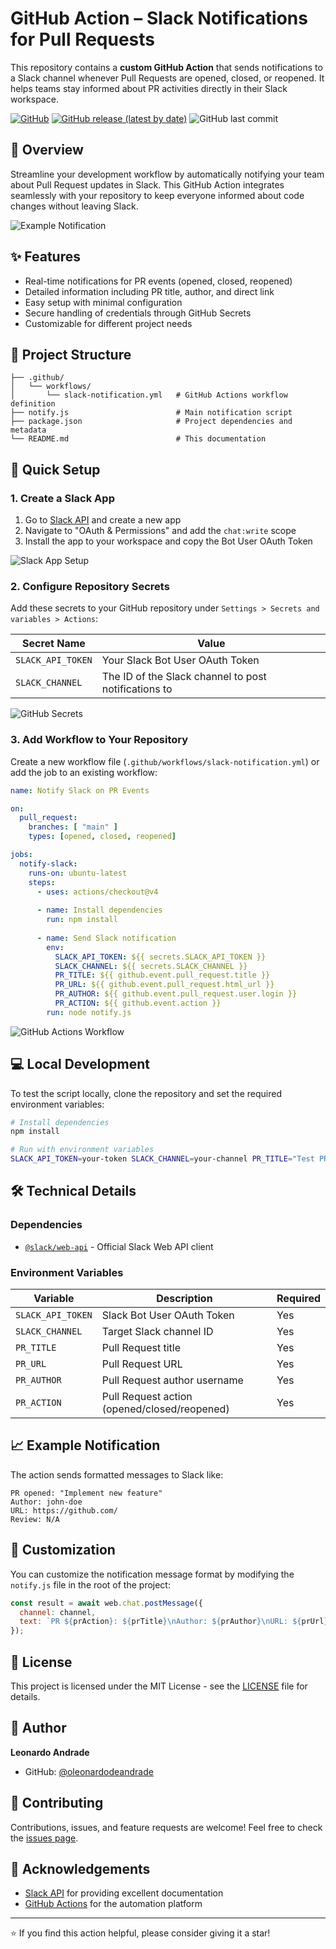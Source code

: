 # GitHub Action – Slack Notifications for Pull Requests

This repository contains a **custom GitHub Action** that sends notifications to a Slack channel whenever Pull Requests are opened, closed, or reopened. It helps teams stay informed about PR activities directly in their Slack workspace.

[![GitHub](https://img.shields.io/github/license/oleonardodeandrade/slack-github-action)](https://github.com/oleonardodeandrade/slack-github-action/blob/main/LICENSE)
[![GitHub release (latest by date)](https://img.shields.io/github/v/release/oleonardodeandrade/slack-github-action)](https://github.com/oleonardodeandrade/slack-github-action/releases)
![GitHub last commit](https://img.shields.io/github/last-commit/oleonardodeandrade/slack-github-action)

## 📌 Overview

Streamline your development workflow by automatically notifying your team about Pull Request updates in Slack. This GitHub Action integrates seamlessly with your repository to keep everyone informed about code changes without leaving Slack.

![Example Notification](assets/slack-notification-example.png)

## ✨ Features

- Real-time notifications for PR events (opened, closed, reopened)
- Detailed information including PR title, author, and direct link
- Easy setup with minimal configuration
- Secure handling of credentials through GitHub Secrets
- Customizable for different project needs

## 📂 Project Structure

```
├── .github/
│   └── workflows/
│       └── slack-notification.yml   # GitHub Actions workflow definition
├── notify.js                        # Main notification script
├── package.json                     # Project dependencies and metadata
└── README.md                        # This documentation
```

## 🚀 Quick Setup

### 1. Create a Slack App

1. Go to [Slack API](https://api.slack.com/apps) and create a new app
2. Navigate to "OAuth & Permissions" and add the `chat:write` scope
3. Install the app to your workspace and copy the Bot User OAuth Token

![Slack App Setup](assets/slack-app-setup.png)

### 2. Configure Repository Secrets

Add these secrets to your GitHub repository under `Settings > Secrets and variables > Actions`:

| Secret Name | Value |
|-------------|-------|
| `SLACK_API_TOKEN` | Your Slack Bot User OAuth Token |
| `SLACK_CHANNEL` | The ID of the Slack channel to post notifications to |

![GitHub Secrets](assets/github-secrets.png)

### 3. Add Workflow to Your Repository

Create a new workflow file (`.github/workflows/slack-notification.yml`) or add the job to an existing workflow:

```yaml
name: Notify Slack on PR Events

on:
  pull_request:
    branches: [ "main" ]
    types: [opened, closed, reopened]

jobs:
  notify-slack:
    runs-on: ubuntu-latest
    steps:
      - uses: actions/checkout@v4
      
      - name: Install dependencies
        run: npm install
        
      - name: Send Slack notification
        env:
          SLACK_API_TOKEN: ${{ secrets.SLACK_API_TOKEN }}
          SLACK_CHANNEL: ${{ secrets.SLACK_CHANNEL }}
          PR_TITLE: ${{ github.event.pull_request.title }}
          PR_URL: ${{ github.event.pull_request.html_url }}
          PR_AUTHOR: ${{ github.event.pull_request.user.login }}
          PR_ACTION: ${{ github.event.action }}
        run: node notify.js
```

![GitHub Actions Workflow](assets/github-actions-workflow.png)

## 💻 Local Development

To test the script locally, clone the repository and set the required environment variables:

```bash
# Install dependencies
npm install

# Run with environment variables
SLACK_API_TOKEN=your-token SLACK_CHANNEL=your-channel PR_TITLE="Test PR" PR_URL="https://github.com" PR_AUTHOR="developer" PR_ACTION="opened" npm start
```

## 🛠️ Technical Details

### Dependencies

- [`@slack/web-api`](https://www.npmjs.com/package/@slack/web-api) - Official Slack Web API client

### Environment Variables

| Variable | Description | Required |
|----------|-------------|----------|
| `SLACK_API_TOKEN` | Slack Bot User OAuth Token | Yes |
| `SLACK_CHANNEL` | Target Slack channel ID | Yes |
| `PR_TITLE` | Pull Request title | Yes |
| `PR_URL` | Pull Request URL | Yes |
| `PR_AUTHOR` | Pull Request author username | Yes |
| `PR_ACTION` | Pull Request action (opened/closed/reopened) | Yes |

## 📈 Example Notification

The action sends formatted messages to Slack like:

```
PR opened: "Implement new feature"
Author: john-doe
URL: https://github.com/
Review: N/A
```

## 🔧 Customization

You can customize the notification message format by modifying the `notify.js` file in the root of the project:

```javascript
const result = await web.chat.postMessage({
  channel: channel,
  text: `PR ${prAction}: ${prTitle}\nAuthor: ${prAuthor}\nURL: ${prUrl}`
});
```

## 📄 License

This project is licensed under the MIT License - see the [LICENSE](LICENSE) file for details.

## 👤 Author

**Leonardo Andrade**
- GitHub: [@oleonardodeandrade](https://github.com/oleonardodeandrade)

## 🤝 Contributing

Contributions, issues, and feature requests are welcome! Feel free to check the [issues page](https://github.com/oleonardodeandrade/slack-github-action/issues).

## 🙏 Acknowledgements

- [Slack API](https://api.slack.com/) for providing excellent documentation
- [GitHub Actions](https://github.com/features/actions) for the automation platform

---

⭐ If you find this action helpful, please consider giving it a star!
